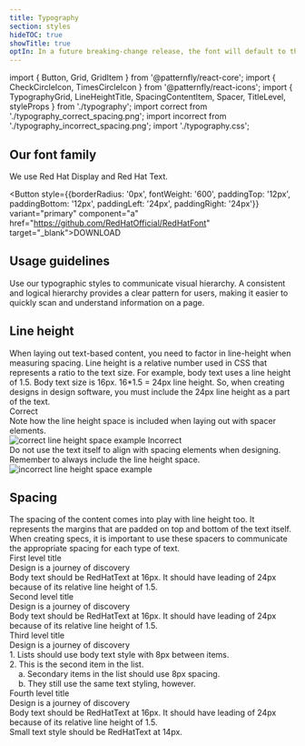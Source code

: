 ```yaml
---
title: Typography
section: styles
hideTOC: true
showTitle: true
optIn: In a future breaking-change release, the font will default to the Red Hat font. You can opt-in and update to use the Red Hat font now by wrapping your application with the ".pf-m-redhat-font" class. For more information visit the Red Hat font page.
---
```


import { Button, Grid, GridItem } from '@patternfly/react-core';
import { CheckCircleIcon, TimesCircleIcon } from '@patternfly/react-icons';
import { TypographyGrid, LineHeightTitle, SpacingContentItem, Spacer, TitleLevel, styleProps } from './typography';
import correct from './typography_correct_spacing.png';
import incorrect from './typography_incorrect_spacing.png';
import './typography.css';

## Our font family
We use Red Hat Display and Red Hat Text.

<Button style={{borderRadius: '0px', fontWeight: '600', paddingTop: '12px', paddingBottom: '12px', paddingLeft: '24px', paddingRight: '24px'}} variant="primary" component="a" href="https://github.com/RedHatOfficial/RedHatFont" target="_blank">DOWNLOAD</Button>

## Usage guidelines
Use our typographic styles to communicate visual hierarchy. A consistent and logical hierarchy provides a clear pattern for users, making it easier to quickly scan and understand information on a page.

<TitleLevel
  asGrid
  title="First level title*"
  note="*Not to be used in content block (Landing pages, login, etc.)"
  styleProps={styleProps.first} />
<TitleLevel asGrid title="Second level title" styleProps = {styleProps.second} />
<TitleLevel asGrid title="Third level title" styleProps={styleProps.third} />
<TitleLevel asGrid title="Fourth level title" styleProps = {styleProps.fourth} />
<TitleLevel
  asGrid
  title="Body*"
  note="*Some components use RedHatText at 700 font weight, which is RedHatText Medium (i.e. alerts, navigation)"
  styleProps = {styleProps.body} />
<TitleLevel asGrid title="Small text" styleProps = {styleProps.small} />
<TitleLevel 
  asGrid 
  title="Tiny text*"
  note="*Not to be used in content block (Only used with data visualizations when 14px is not small enough.)"
  styleProps = {styleProps.tiny} />

## Line height
<div style={{marginBottom: '32px'}}>When laying out text-based content, you need to factor in line-height when measuring spacing. Line height is a relative number used in CSS that represents a ratio to the text size. For example, body text uses a line height of 1.5. Body text size is 16px. 16*1.5 = 24px line height. So, when creating designs in design software, you must include the 24px line height as a part of the text.</div>

<Grid>
  <GridItem span={12}>
    <LineHeightTitle>
      <CheckCircleIcon color="#52A549" />
      <span style={{color: '#151515', marginLeft: '8px'}}>Correct</span>
    </LineHeightTitle>
    <div>Note how the line height space is included when laying out with spacer elements.</div>
    <img alt="correct line height space example" style={{maxHeight: '170px', padding: '16px'}} src={correct} />
  </GridItem>
  <GridItem span={12}>
    <LineHeightTitle>
      <TimesCircleIcon color="#CC0000" />
      <span style={{color: '#151515', marginLeft: '8px'}}>Incorrect</span>
    </LineHeightTitle>
    <div>Do not use the text itself to align with spacing elements when designing. Remember to always include the line height space.</div>
    <img alt="incorrect line height space example" style={{maxHeight: '125px', padding: '16px'}} src={incorrect} />
  </GridItem>
</Grid>

## Spacing
<div style={{marginBottom: '32px'}}>The spacing of the content comes into play with line height too. It represents the margins that are padded on top and bottom of the text itself. When creating specs, it is important to use these spacers to communicate the appropriate spacing for each type of text.</div>

<div style={{display: 'flex', marginBottom: '32px'}}>
  <Spacer size="8" color="8" description="8px" />
  <Spacer size="16" color="16" description="16px" />
  <Spacer size="24" color="24" description="24px" />
  <Spacer size="24" description="Line Height" showBorder />
</div>

<Grid>
  <GridItem span={12}>
    <div className="spacingItemStyle">
      <div className="spacingTitleStyle">First level title</div>  
    </div>
    <Spacer size="8" color="8"/>
    <div className="spacingItemStyle">
      <TitleLevel styleProps={styleProps.first}>Design is a journey of discovery</TitleLevel>
    </div>
    <Spacer size="16" color="16" />
    <div className="spacingItemStyle">
      <TitleLevel styleProps={styleProps.body}>Body text should be RedHatText at 16px. It should have leading of 24px because of its relative line height of 1.5.</TitleLevel>
    </div>
    <Spacer size="24" color="24" />
    <div className="spacingItemStyle">
      <div className="spacingTitleStyle">Second level title</div>
    </div>
    <Spacer size="8" color="8"/>
    <div className="spacingItemStyle">
      <TitleLevel styleProps={styleProps.second}>Design is a journey of discovery</TitleLevel>
    </div>
    <Spacer size="16" color="16" />
    <div className="spacingItemStyle">
      <TitleLevel styleProps={styleProps.body}>Body text should be RedHatText at 16px. It should have leading of 24px because of its relative line height of 1.5.</TitleLevel>
    </div>
    <Spacer size="24" color="24" />
    <div className="spacingItemStyle">
      <div className="spacingTitleStyle">Third level title</div>
    </div>
    <Spacer size="8" color="8"/>
    <div className="spacingItemStyle">
      <TitleLevel styleProps={styleProps.third}>Design is a journey of discovery</TitleLevel>
    </div>
    <Spacer size="16" color="16" />
    <div className="spacingItemStyle">
      <TitleLevel styleProps={styleProps.body}>1. Lists should use body text style with 8px between items.</TitleLevel>
    </div>
    <Spacer size="8" color="8" />
    <div className="spacingItemStyle">
      <TitleLevel styleProps={styleProps.body}>2. This is the second item in the list.</TitleLevel>
    </div>
    <Spacer size="8" color="8" />
    <div className="spacingItemStyle">
      <TitleLevel styleProps={styleProps.body}>&nbsp;&nbsp;&nbsp;&nbsp;a. Secondary items in the list should use 8px spacing.</TitleLevel>
    </div>
    <Spacer size="8" color="8" />
    <div className="spacingItemStyle">
      <TitleLevel styleProps={styleProps.body}>&nbsp;&nbsp;&nbsp;&nbsp;b. They still use the same text styling, however.</TitleLevel>
    </div>
    <Spacer size="24" color="24" />
    <div className="spacingItemStyle">
      <div className="spacingTitleStyle">Fourth level title</div>
    </div>
    <Spacer size="8" color="8" />
    <div className="spacingItemStyle">
      <TitleLevel styleProps={styleProps.fourth}>Design is a journey of discovery</TitleLevel>
    </div>
    <Spacer size="16" color="16" />
    <div className="spacingItemStyle">
      <TitleLevel styleProps={styleProps.body}>Body text should be RedHatText at 16px. It should have leading of 24px because of its relative line height of 1.5.</TitleLevel>
    </div>
    <Spacer size="24" color="24" />
    <div className="spacingItemStyle">
      <TitleLevel styleProps={styleProps.small}>Small text style should be RedHatText at 14px.</TitleLevel>
    </div>
  </GridItem>
</Grid>
